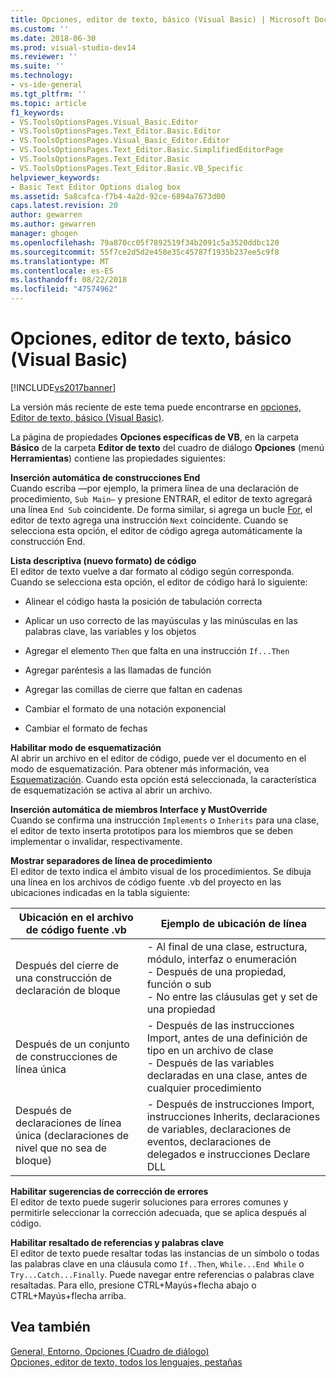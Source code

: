 ```yaml
---
title: Opciones, editor de texto, básico (Visual Basic) | Microsoft Docs
ms.custom: ''
ms.date: 2018-06-30
ms.prod: visual-studio-dev14
ms.reviewer: ''
ms.suite: ''
ms.technology:
- vs-ide-general
ms.tgt_pltfrm: ''
ms.topic: article
f1_keywords:
- VS.ToolsOptionsPages.Visual_Basic.Editor
- VS.ToolsOptionsPages.Text_Editor.Basic.Editor
- VS.ToolsOptionsPages.Visual_Basic_Editor.Editor
- VS.ToolsOptionsPages.Text_Editor.Basic.SimplifiedEditorPage
- VS.ToolsOptionsPages.Text_Editor.Basic
- VS.ToolsOptionsPages.Text_Editor.Basic.VB_Specific
helpviewer_keywords:
- Basic Text Editor Options dialog box
ms.assetid: 5a8cafca-f7b4-4a2d-92ce-6894a7673d00
caps.latest.revision: 20
author: gewarren
ms.author: gewarren
manager: ghogen
ms.openlocfilehash: 79a870cc05f7892519f34b2091c5a3520ddbc120
ms.sourcegitcommit: 55f7ce2d5d2e458e35c45787f1935b237ee5c9f8
ms.translationtype: MT
ms.contentlocale: es-ES
ms.lasthandoff: 08/22/2018
ms.locfileid: "47574962"
---
```

# <a name="options-text-editor-basic-visual-basic"></a>Opciones, editor de texto, básico (Visual Basic)
[!INCLUDE[vs2017banner](../../includes/vs2017banner.md)]

La versión más reciente de este tema puede encontrarse en [opciones, Editor de texto, básico (Visual Basic)](https://docs.microsoft.com/visualstudio/ide/reference/options-text-editor-basic-visual-basic).  
  
  
La página de propiedades **Opciones específicas de VB**, en la carpeta **Básico** de la carpeta **Editor de texto** del cuadro de diálogo **Opciones** (menú **Herramientas**) contiene las propiedades siguientes:  
  
 **Inserción automática de construcciones End**  
 Cuando escriba —por ejemplo, la primera línea de una declaración de procedimiento, `Sub Main—` y presione ENTRAR, el editor de texto agregará una línea `End Sub` coincidente. De forma similar, si agrega un bucle [For](http://msdn.microsoft.com/library/f5fc0d51-67ce-4c36-9f09-31c9a91c94e9), el editor de texto agrega una instrucción `Next` coincidente. Cuando se selecciona esta opción, el editor de código agrega automáticamente la construcción End.  
  
 **Lista descriptiva (nuevo formato) de código**  
 El editor de texto vuelve a dar formato al código según corresponda. Cuando se selecciona esta opción, el editor de código hará lo siguiente:  
  
-   Alinear el código hasta la posición de tabulación correcta  
  
-   Aplicar un uso correcto de las mayúsculas y las minúsculas en las palabras clave, las variables y los objetos  
  
-   Agregar el elemento `Then` que falta en una instrucción `If...Then`  
  
-   Agregar paréntesis a las llamadas de función  
  
-   Agregar las comillas de cierre que faltan en cadenas  
  
-   Cambiar el formato de una notación exponencial  
  
-   Cambiar el formato de fechas  
  
 **Habilitar modo de esquematización**  
 Al abrir un archivo en el editor de código, puede ver el documento en el modo de esquematización. Para obtener más información, vea [Esquematización](../../ide/outlining.md). Cuando esta opción está seleccionada, la característica de esquematización se activa al abrir un archivo.  
  
 **Inserción automática de miembros Interface y MustOverride**  
 Cuando se confirma una instrucción `Implements` o `Inherits` para una clase, el editor de texto inserta prototipos para los miembros que se deben implementar o invalidar, respectivamente.  
  
 **Mostrar separadores de línea de procedimiento**  
 El editor de texto indica el ámbito visual de los procedimientos. Se dibuja una línea en los archivos de código fuente .vb del proyecto en las ubicaciones indicadas en la tabla siguiente:  
  
|Ubicación en el archivo de código fuente .vb|Ejemplo de ubicación de línea|  
|---------------------------------|------------------------------|  
|Después del cierre de una construcción de declaración de bloque|- Al final de una clase, estructura, módulo, interfaz o enumeración<br />- Después de una propiedad, función o sub<br />- No entre las cláusulas get y set de una propiedad|  
|Después de un conjunto de construcciones de línea única|- Después de las instrucciones Import, antes de una definición de tipo en un archivo de clase<br />- Después de las variables declaradas en una clase, antes de cualquier procedimiento|  
|Después de declaraciones de línea única (declaraciones de nivel que no sea de bloque)|- Después de instrucciones Import, instrucciones Inherits, declaraciones de variables, declaraciones de eventos, declaraciones de delegados e instrucciones Declare DLL|  
  
 **Habilitar sugerencias de corrección de errores**  
 El editor de texto puede sugerir soluciones para errores comunes y permitirle seleccionar la corrección adecuada, que se aplica después al código.  
  
 **Habilitar resaltado de referencias y palabras clave**  
 El editor de texto puede resaltar todas las instancias de un símbolo o todas las palabras clave en una cláusula como `If..Then`, `While...End While` o `Try...Catch...Finally`. Puede navegar entre referencias o palabras clave resaltadas. Para ello, presione CTRL+Mayús+flecha abajo o CTRL+Mayús+flecha arriba.  
  
## <a name="see-also"></a>Vea también  
 [General, Entorno, Opciones (Cuadro de diálogo)](../../ide/reference/general-environment-options-dialog-box.md)   
 [Opciones, editor de texto, todos los lenguajes, pestañas](../../ide/reference/options-text-editor-all-languages-tabs.md)



